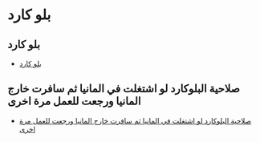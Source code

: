 # بلو كارد

## بلو كارد
- [بلو كارد](#)

## صلاحية البلوكارد لو اشتغلت في المانيا ثم سافرت خارج المانيا ورجعت للعمل مرة اخرى
- [صلاحية البلوكارد لو اشتغلت في المانيا ثم سافرت خارج المانيا ورجعت للعمل مرة اخرى](#)
